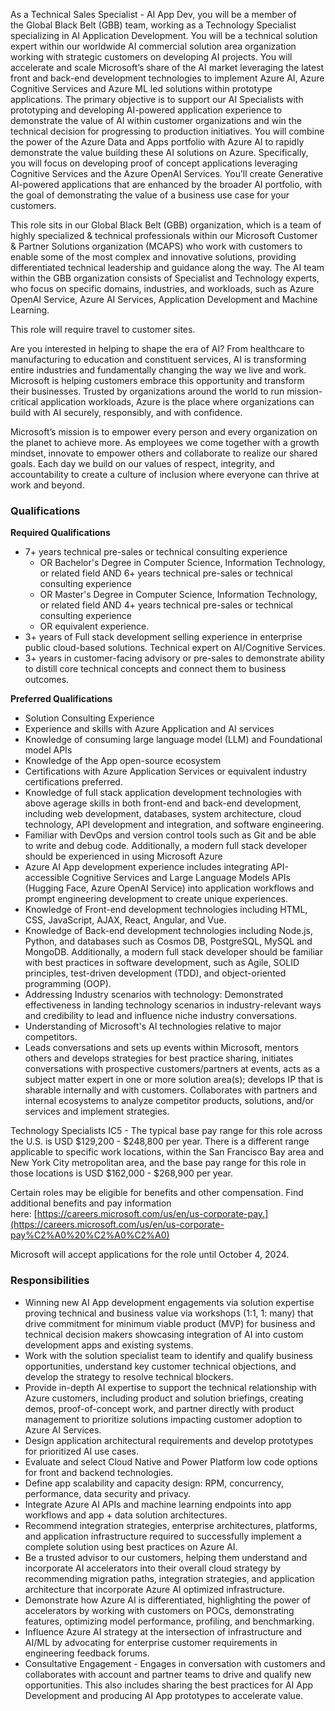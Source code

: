 As a Technical Sales Specialist - AI App Dev, you will be a member of the Global Black Belt (GBB) team, working as a Technology Specialist specializing in AI Application Development. You will be a technical solution expert within our worldwide AI commercial solution area organization working with strategic customers on developing AI projects. You will accelerate and scale Microsoft’s share of the AI market leveraging the latest front and back-end development technologies to implement Azure AI, Azure Cognitive Services and Azure ML led solutions within prototype applications. The primary objective is to support our AI Specialists with prototyping and developing AI-powered application experience to demonstrate the value of AI within customer organizations and win the technical decision for progressing to production initiatives. You will combine the power of the Azure Data and Apps portfolio with Azure AI to rapidly demonstrate the value building these AI solutions on Azure. Specifically, you will focus on developing proof of concept applications leveraging Cognitive Services and the Azure OpenAI Services. You’ll create Generative AI-powered applications that are enhanced by the broader AI portfolio, with the goal of demonstrating the value of a business use case for your customers.

This role sits in our Global Black Belt (GBB) organization, which is a team of highly specialized & technical professionals within our Microsoft Customer & Partner Solutions organization (MCAPS) who work with customers to enable some of the most complex and innovative solutions, providing differentiated technical leadership and guidance along the way. The AI team within the GBB organization consists of Specialist and Technology experts, who focus on specific domains, industries, and workloads, such as Azure OpenAI Service, Azure AI Services, Application Development and Machine Learning.

This role will require travel to customer sites.

Are you interested in helping to shape the era of AI? From healthcare to manufacturing to education and constituent services, AI is transforming entire industries and fundamentally changing the way we live and work. Microsoft is helping customers embrace this opportunity and transform their businesses. Trusted by organizations around the world to run mission-critical application workloads, Azure is the place where organizations can build with AI securely, responsibly, and with confidence.

Microsoft’s mission is to empower every person and every organization on the planet to achieve more. As employees we come together with a growth mindset, innovate to empower others and collaborate to realize our shared goals. Each day we build on our values of respect, integrity, and accountability to create a culture of inclusion where everyone can thrive at work and beyond.

### Qualifications

**Required Qualifications**

- 7+ years technical pre-sales or technical consulting experience
    - OR Bachelor's Degree in Computer Science, Information Technology, or related field AND 6+ years technical pre-sales or technical consulting experience
    - OR Master's Degree in Computer Science, Information Technology, or related field AND 4+ years technical pre-sales or technical consulting experience
    - OR equivalent experience.
- 3+ years of Full stack development selling experience in enterprise public cloud-based solutions. Technical expert on AI/Cognitive Services.
- 3+ years in customer-facing advisory or pre-sales to demonstrate ability to distill core technical concepts and connect them to business outcomes.
    

**Preferred Qualifications**

- Solution Consulting Experience
- Experience and skills with Azure Application and AI services
- Knowledge of consuming large language model (LLM) and Foundational model APIs
- Knowledge of the App open-source ecosystem
- Certifications with Azure Application Services or equivalent industry certifications preferred.
- Knowledge of full stack application development technologies with above agerage skills in both front-end and back-end development, including web development, databases, system architecture, cloud technology, API development and integration, and software engineering.
- Familiar with DevOps and version control tools such as Git and be able to write and debug code. Additionally, a modern full stack developer should be experienced in using Microsoft Azure
- Azure AI App development experience includes integrating API-accessible Cognitive Services and Large Language Models APIs (Hugging Face, Azure OpenAI Service) into application workflows and prompt engineering development to create unique experiences.
- Knowledge of Front-end development technologies including HTML, CSS, JavaScript, AJAX, React, Angular, and Vue.
- Knowledge of Back-end development technologies including Node.js, Python, and databases such as Cosmos DB, PostgreSQL, MySQL and MongoDB. Additionally, a modern full stack developer should be familiar with best practices in software development, such as Agile, SOLID principles, test-driven development (TDD), and object-oriented programming (OOP).
- Addressing Industry scenarios with technology: Demonstrated effectiveness in landing technology scenarios in industry-relevant ways and credibility to lead and influence niche industry conversations.
- Understanding of Microsoft's AI technologies relative to major competitors.
- Leads conversations and sets up events within Microsoft, mentors others and develops strategies for best practice sharing, initiates conversations with prospective customers/partners at events, acts as a subject matter expert in one or more solution area(s); develops IP that is sharable internally and with customers. Collaborates with partners and internal ecosystems to analyze competitor products, solutions, and/or services and implement strategies.

Technology Specialists IC5 - The typical base pay range for this role across the U.S. is USD $129,200 - $248,800 per year. There is a different range applicable to specific work locations, within the San Francisco Bay area and New York City metropolitan area, and the base pay range for this role in those locations is USD $162,000 - $268,900 per year.

Certain roles may be eligible for benefits and other compensation. Find additional benefits and pay information here: [https://careers.microsoft.com/us/en/us-corporate-pay.](https://careers.microsoft.com/us/en/us-corporate-pay%C2%A0%20%C2%A0%C2%A0)

Microsoft will accept applications for the role until October 4, 2024.

### Responsibilities

- Winning new AI App development engagements via solution expertise proving technical and business value via workshops (1:1, 1: many) that drive commitment for minimum viable product (MVP) for business and technical decision makers showcasing integration of AI into custom development apps and existing systems.
- Work with the solution specialist team to identify and qualify business opportunities, understand key customer technical objections, and develop the strategy to resolve technical blockers.
- Provide in-depth AI expertise to support the technical relationship with Azure customers, including product and solution briefings, creating demos, proof-of-concept work, and partner directly with product management to prioritize solutions impacting customer adoption to Azure AI Services.
- Design application architectural requirements and develop prototypes for prioritized AI use cases.
- Evaluate and select Cloud Native and Power Platform low code options for front and backend technologies.
- Define app scalability and capacity design: RPM, concurrency, performance, data security and privacy.
- Integrate Azure AI APIs and machine learning endpoints into app workflows and app + data solution architectures.
- Recommend integration strategies, enterprise architectures, platforms, and application infrastructure required to successfully implement a complete solution using best practices on Azure AI.
- Be a trusted advisor to our customers, helping them understand and incorporate AI accelerators into their overall cloud strategy by recommending migration paths, integration strategies, and application architecture that incorporate Azure AI optimized infrastructure.
- Demonstrate how Azure AI is differentiated, highlighting the power of accelerators by working with customers on POCs, demonstrating features, optimizing model performance, profiling, and benchmarking.
- Influence Azure AI strategy at the intersection of infrastructure and AI/ML by advocating for enterprise customer requirements in engineering feedback forums.
- Consultative Engagement - Engages in conversation with customers and collaborates with account and partner teams to drive and qualify new opportunities. This also includes sharing the best practices for AI App Development and producing AI App prototypes to accelerate value.